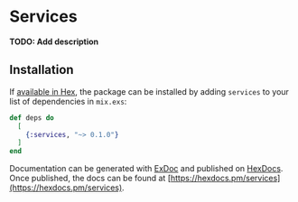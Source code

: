 # Services

**TODO: Add description**

## Installation

If [available in Hex](https://hex.pm/docs/publish), the package can be installed
by adding `services` to your list of dependencies in `mix.exs`:

```elixir
def deps do
  [
    {:services, "~> 0.1.0"}
  ]
end
```

Documentation can be generated with [ExDoc](https://github.com/elixir-lang/ex_doc)
and published on [HexDocs](https://hexdocs.pm). Once published, the docs can
be found at [https://hexdocs.pm/services](https://hexdocs.pm/services).

